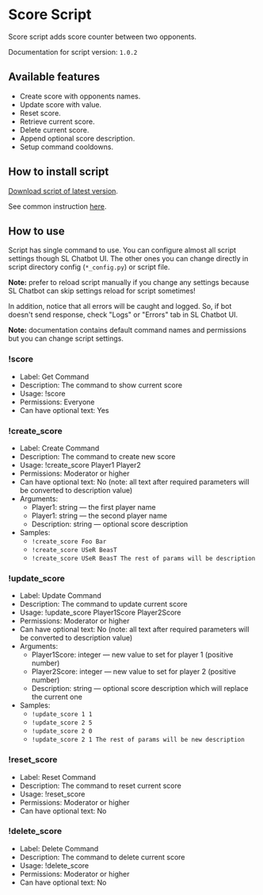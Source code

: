 # Score Script

Score script adds score counter between two opponents.

Documentation for script version: `1.0.2`

## Available features

- Create score with opponents names.
- Update score with value.
- Reset score.
- Retrieve current score.
- Delete current score.
- Append optional score description.
- Setup command cooldowns.

## How to install script

[Download script of latest version](https://github.com/Vasar007/Streamlabs-Chatbot-Scripts/raw/main/Releases/Latest%20versions/Score.zip).

See common instruction [here](../../README.md#how-to-install-any-script).

## How to use

Script has single command to use.
You can configure almost all script settings though SL Chatbot UI.
The other ones you can change directly in script directory config (`*_config.py`) or script file.

**Note:** prefer to reload script manually if you change any settings because SL Chatbot can skip settings reload for script sometimes!

In addition, notice that all errors will be caught and logged.
So, if bot doesn't send response, check "Logs" or "Errors" tab in SL Chatbot UI.

**Note:** documentation contains default command names and permissions but you can change script settings.

### !score

- Label: Get Command
- Description: The command to show current score
- Usage: !score
- Permissions: Everyone
- Can have optional text: Yes

### !create_score

- Label: Create Command
- Description: The command to create new score
- Usage: !create_score Player1 Player2
- Permissions: Moderator or higher
- Can have optional text: No (note: all text after required parameters will be converted to description value)
- Arguments:
  - Player1: string — the first player name
  - Player1: string — the second player name
  - Description: string — optional score description
- Samples:
  - `!create_score Foo Bar`
  - `!create_score USeR BeasT`
  - `!create_score USeR BeasT The rest of params will be description`

### !update_score

- Label: Update Command
- Description: The command to update current score
- Usage: !update_score Player1Score Player2Score
- Permissions: Moderator or higher
- Can have optional text: No (note: all text after required parameters will be converted to description value)
- Arguments:
  - Player1Score: integer — new value to set for player 1 (positive number)
  - Player2Score: integer — new value to set for player 2 (positive number)
  - Description: string — optional score description which will replace the current one
- Samples:
  - `!update_score 1 1`
  - `!update_score 2 5`
  - `!update_score 2 0`
  - `!update_score 2 1 The rest of params will be new description`

### !reset_score

- Label: Reset Command
- Description: The command to reset current score
- Usage: !reset_score
- Permissions: Moderator or higher
- Can have optional text: No

### !delete_score

- Label: Delete Command
- Description: The command to delete current score
- Usage: !delete_score
- Permissions: Moderator or higher
- Can have optional text: No
